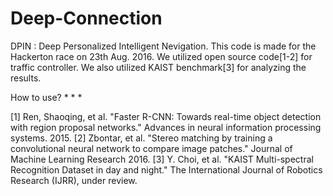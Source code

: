 # Deep-Connection
DPIN : Deep Personalized Intelligent Nevigation.
This code is made for the Hackerton race on 23th Aug. 2016.
We utilized open source code[1-2] for traffic controller.
We also utilized KAIST benchmark[3] for analyzing the results.

How to use?
*
*
*

[1] Ren, Shaoqing, et al. "Faster R-CNN: Towards real-time object detection with region proposal networks." Advances in neural information processing systems. 2015.
[2] Zbontar, et al. "Stereo matching by training a convolutional neural network to compare image patches." Journal of Machine Learning Research 2016.
[3] Y. Choi, et al. "KAIST Multi-spectral Recognition Dataset in day and night." The International Journal of Robotics Research (IJRR), under review.
